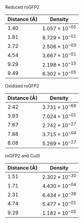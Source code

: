 Reduced roGFP2

| Distance (Å) | Density |
|-----------|-----------|
| 1.40 | $1.057 \times 10^{-05}$ |
| 1.81 | $8.729 \times 10^{-01}$ |
| 2.72 | $2.506 \times 10^{-03}$ |
| 4.54 | $3.667 \times 10^{-01}$ |
| 9.29 | $2.198 \times 10^{-15}$ |
| 9.49 | $6.302 \times 10^{-05}$ |

Oxidized roGFP2

| Distance (Å) | Density |
|-----------|-----------|
| 2.42 | $3.731 \times 10^{-68}$ |
| 3.93 | $7.024 \times 10^{-01}$ |
| 7.67 | $2.742 \times 10^{-27}$ |
| 7.88 | $3.715 \times 10^{-04}$ |
| 8.08 | $5.269 \times 10^{-27}$ |

roGFP2 and Cu(I)

| Distance (Å) | Density |
|-----------|-----------|
| 1.51 | $2.302 \times 10^{-30}$ |
| 1.71 | $4.430 \times 10^{-04}$ |
| 2.31 | $6.434 \times 10^{-38}$ |
| 4.74 | $5.477 \times 10^{-01}$ |
| 9.29 | $1.182 \times 10^{-05}$ |
